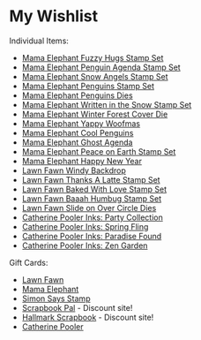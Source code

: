 # My Wishlist 

Individual Items:
* [Mama Elephant Fuzzy Hugs Stamp Set](https://mamaelephant.com/products/fuzzy-hugs)
* [Mama Elephant Penguin Agenda Stamp Set](https://mamaelephant.com/products/little-penguin-agenda)
* [Mama Elephant Snow Angels Stamp Set](https://mamaelephant.com/products/snow-angels)
* [Mama Elephant Penguins Stamp Set](https://mamaelephant.com/products/the-penguins-waddle)
* [Mama Elephant Penguins Dies](https://mamaelephant.com/products/the-penguins-waddle-creative-cuts)
* [Mama Elephant Written in the Snow Stamp Set](https://mamaelephant.com/products/written-in-the-snow)
* [Mama Elephant Winter Forest Cover Die](https://mamaelephant.com/products/winter-forest-cover-creative-cuts)
* [Mama Elephant Yappy Woofmas](https://mamaelephant.com/products/yappy-woofmas)
* [Mama Elephant Cool Penguins](https://mamaelephant.com/products/cool-penguins)
* [Mama Elephant Ghost Agenda](https://mamaelephant.com/products/little-boo-agenda)
* [Mama Elephant Peace on Earth Stamp Set](https://mamaelephant.com/products/peaceful-wishes)
* [Mama Elephant Happy New Year](https://mamaelephant.com/products/happy-new-year-wishes)
* [Lawn Fawn Windy Backdrop](https://www.lawnfawn.com/products/stitched-windy-backdrop)
* [Lawn Fawn Thanks A Latte Stamp Set](https://www.lawnfawn.com/products/thanks-a-latte)
* [Lawn Fawn Baked With Love Stamp Set](https://www.lawnfawn.com/products/baked-with-love)
* [Lawn Fawn Baaah Humbug Stamp Set](https://www.lawnfawn.com/products/baaah-humbug)
* [Lawn Fawn Slide on Over Circle Dies](https://www.lawnfawn.com/products/slide-on-over-circles)
* [Catherine Pooler Inks: Party Collection](https://shop.catherinepooler.com/collections/ink/products/party-collection-life-of-the-party-ink-pads-bundle)
* [Catherine Pooler Inks: Spring Fling](https://shop.catherinepooler.com/collections/ink/products/party-collection-spring-fling-ink-pad-bundle)
* [Catherine Pooler Inks: Paradise Found](https://shop.catherinepooler.com/collections/ink/products/spa-collection-paradise-found-ink-pads-bundle)
* [Catherine Pooler Inks: Zen Garden](https://shop.catherinepooler.com/collections/ink/products/spa-collection-zen-garden-ink-pads-bundle)

Gift Cards:
* [Lawn Fawn](http://www.lawnfawn.com)
* [Mama Elephant](http://www.mamaelephant.com)
* [Simon Says Stamp](http://www.simonsaysstamp.com)
* [Scrapbook Pal](http://www.scrapbookpal.com) - Discount site!
* [Hallmark Scrapbook](http://www.hallmarkscrapbook.com) -  Discount site!
* [Catherine Pooler](http://www.catherinepooler.com)

